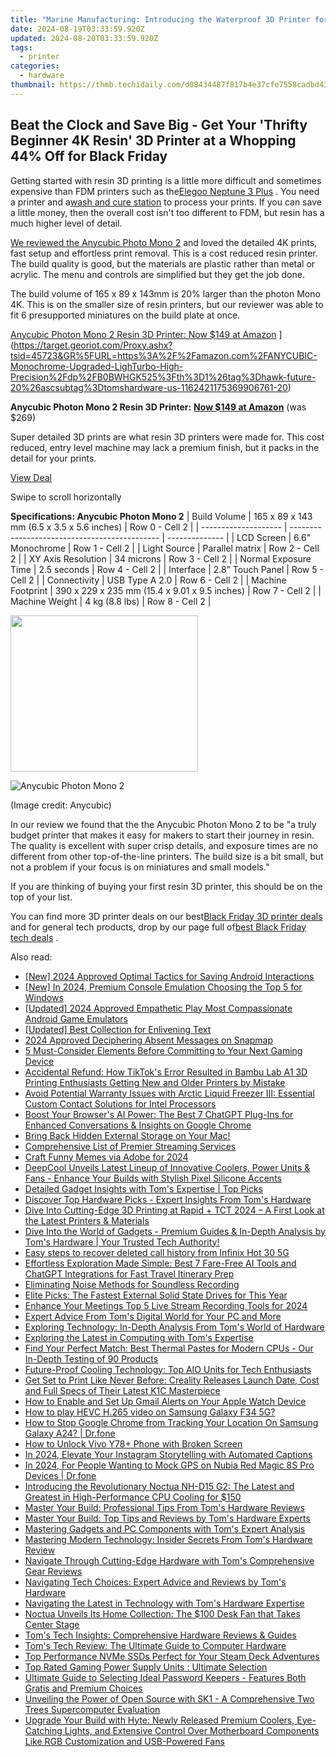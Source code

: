 ```yaml
---
title: "Marine Manufacturing: Introducing the Waterproof 3D Printer for Aquariums and Pools"
date: 2024-08-19T03:33:59.920Z
updated: 2024-08-20T03:33:59.920Z
tags:
  - printer
categories:
  - hardware
thumbnail: https://thmb.techidaily.com/d08434487f817b4e37cfe7558cadbd43386d2a1219d74867c43320f3c0faf48e.jpg
---
```


## Beat the Clock and Save Big - Get Your 'Thrifty Beginner 4K Resin' 3D Printer at a Whopping 44% Off for Black Friday

Getting started with resin 3D printing is a little more difficult and sometimes expensive than FDM printers such as the[Elegoo Neptune 3 Plus](https://www.tomshardware.com/news/print-big-with-this-black-friday-elegoo-neptune-3-plus-deal) . You need a printer and a[wash and cure station](https://www.tomshardware.com/news/black-friday-elegoo-was-and-cure-resin-3d-printing-) to process your prints. If you can save a little money, then the overall cost isn't too different to FDM, but resin has a much higher level of detail.

[We reviewed the Anycubic Photo Mono 2](https://www.tomshardware.com/reviews/anycubic-photon-mono-2) and loved the detailed 4K prints, fast setup and effortless print removal. This is a cost reduced resin printer. The build quality is good, but the materials are plastic rather than metal or acrylic. The menu and controls are simplified but they get the job done.

 The build volume of 165 x 89 x 143mm is 20% larger than the photon Mono 4K. This is on the smaller size of resin printers, but our reviewer was able to fit 6 presupported miniatures on the build plate at once.

[Anycubic Photon Mono 2 Resin 3D Printer: Now $149 at Amazon](https://cdn.mos.cms.futurecdn.net/nehuxGUQdoYFr2A5cvwpiA-200-100.jpg "Anycubic Photon Mono 2 Resin 3D Printer: Now $149 at Amazon") ](https://target.georiot.com/Proxy.ashx?tsid=45723&GR%5FURL=https%3A%2F%2Famazon.com%2FANYCUBIC-Monochrome-Upgraded-LighTurbo-High-Precision%2Fdp%2FB0BWHGK525%3Fth%3D1%26tag%3Dhawk-future-20%26ascsubtag%3Dtomshardware-us-1162421175369906761-20)

**Anycubic Photon Mono 2 Resin 3D Printer:** [**Now $149 at Amazon**](https://target.georiot.com/Proxy.ashx?tsid=45723&GR%5FURL=https%3A%2F%2Famazon.com%2FANYCUBIC-Monochrome-Upgraded-LighTurbo-High-Precision%2Fdp%2FB0BWHGK525%3Ftag%3Dhawk-future-20%26ascsubtag%3Dtomshardware-us-9800121224770786409-20) (was $269)

 Super detailed 3D prints are what resin 3D printers were made for. This cost reduced, entry level machine may lack a premium finish, but it packs in the detail for your prints.

[View Deal](https://target.georiot.com/Proxy.ashx?tsid=45723&GR%5FURL=https%3A%2F%2Famazon.com%2FANYCUBIC-Monochrome-Upgraded-LighTurbo-High-Precision%2Fdp%2FB0BWHGK525%3Fth%3D1%26tag%3Dhawk-future-20%26ascsubtag%3Dtomshardware-us-1162421175369906761-20)

 Swipe to scroll horizontally

**Specifications: Anycubic Photon Mono 2**
| Build Volume         | 165 x 89 x 143 mm (6.5 x 3.5 x 5.6 inches)    | Row 0 - Cell 2 |
| -------------------- | --------------------------------------------- | -------------- |
| LCD Screen           | 6.6" Monochrome                               | Row 1 - Cell 2 |
| Light Source         | Parallel matrix                               | Row 2 - Cell 2 |
| XY Axis Resolution   | 34 microns                                    | Row 3 - Cell 2 |
| Normal Exposure Time | 2.5 seconds                                   | Row 4 - Cell 2 |
| Interface            | 2.8” Touch Panel                              | Row 5 - Cell 2 |
| Connectivity         | USB Type A 2.0                                | Row 6 - Cell 2 |
| Machine Footprint    | 390 x 229 x 235 mm (15.4 x 9.01 x 9.5 inches) | Row 7 - Cell 2 |
| Machine Weight       | 4 kg (8.8 lbs)                                | Row 8 - Cell 2 |

<!-- affiliate ads begin -->
<a href="https://printrendy.pxf.io/c/5597632/1453721/17020" target="_top" id="1453721"><img src="//a.impactradius-go.com/display-ad/17020-1453721" border="0" alt="" width="300" height="250"/></a><img height="0" width="0" src="https://imp.pxf.io/i/5597632/1453721/17020" style="position:absolute;visibility:hidden;" border="0" />
<!-- affiliate ads end -->
![Anycubic Photon Mono 2](https://cdn.mos.cms.futurecdn.net/7gFef2JgyWgGfLnio8cBVc-320-80.png)

 (Image credit: Anycubic)

 In our review we found that the the Anycubic Photon Mono 2 to be "a truly budget printer that makes it easy for makers to start their journey in resin. The quality is excellent with super crisp details, and exposure times are no different from other top-of-the-line printers. The build size is a bit small, but not a problem if your focus is on miniatures and small models."

 If you are thinking of buying your first resin 3D printer, this should be on the top of your list.

 You can find more 3D printer deals on our best[Black Friday 3D printer deals](https://www.tomshardware.com/news/best-3d-printer-deals) and for general tech products, drop by our page full of[best Black Friday tech deals](https://www.tomshardware.com/news/best-deals-on-tech) .


<ins class="adsbygoogle"
     style="display:block"
     data-ad-format="autorelaxed"
     data-ad-client="ca-pub-7571918770474297"
     data-ad-slot="1223367746"></ins>



<ins class="adsbygoogle"
     style="display:block"
     data-ad-client="ca-pub-7571918770474297"
     data-ad-slot="8358498916"
     data-ad-format="auto"
     data-full-width-responsive="true"></ins>

<span class="atpl-alsoreadstyle">Also read:</span>
<div><ul>
<li><a href="https://screen-video-capture.techidaily.com/new-2024-approved-optimal-tactics-for-saving-android-interactions/"><u>[New] 2024 Approved  Optimal Tactics for Saving Android Interactions</u></a></li>
<li><a href="https://screen-recording.techidaily.com/new-in-2024-premium-console-emulation-choosing-the-top-5-for-windows/"><u>[New] In 2024, Premium Console Emulation  Choosing the Top 5 for Windows</u></a></li>
<li><a href="https://on-screen-recording.techidaily.com/updated-2024-approved-empathetic-play-most-compassionate-android-game-emulators/"><u>[Updated] 2024 Approved  Empathetic Play  Most Compassionate Android Game Emulators</u></a></li>
<li><a href="https://extra-tips.techidaily.com/updated-best-collection-for-enlivening-text/"><u>[Updated] Best Collection for Enlivening Text</u></a></li>
<li><a href="https://snapchat-videos.techidaily.com/2024-approved-deciphering-absent-messages-on-snapmap/"><u>2024 Approved  Deciphering Absent Messages on Snapmap</u></a></li>
<li><a href="https://techno-recovery.techidaily.com/5-must-consider-elements-before-committing-to-your-next-gaming-device/"><u>5 Must-Consider Elements Before Committing to Your Next Gaming Device</u></a></li>
<li><a href="https://hardware-tips.techidaily.com/accidental-refund-how-tiktoks-error-resulted-in-bambu-lab-a1-3d-printing-enthusiasts-getting-new-and-older-printers-by-mistake/"><u>Accidental Refund: How TikTok's Error Resulted in Bambu Lab A1 3D Printing Enthusiasts Getting New and Older Printers by Mistake</u></a></li>
<li><a href="https://hardware-tips.techidaily.com/1723175634502-avoid-potential-warranty-issues-with-arctic-liquid-freezer-iii-essential-custom-contact-solutions-for-intel-processors/"><u>Avoid Potential Warranty Issues with Arctic Liquid Freezer III: Essential Custom Contact Solutions for Intel Processors</u></a></li>
<li><a href="https://tech-hub.techidaily.com/boost-your-browsers-ai-power-the-best-7-chatgpt-plug-ins-for-enhanced-conversations-and-insights-on-google-chrome/"><u>Boost Your Browser's AI Power: The Best 7 ChatGPT Plug-Ins for Enhanced Conversations & Insights on Google Chrome</u></a></li>
<li><a href="https://data-wizards.techidaily.com/bring-back-hidden-external-storage-on-your-mac/"><u>Bring Back Hidden External Storage on Your Mac!</u></a></li>
<li><a href="https://extra-information.techidaily.com/comprehensive-list-of-premier-streaming-services/"><u>Comprehensive List of Premier Streaming Services</u></a></li>
<li><a href="https://article-knowledge.techidaily.com/craft-funny-memes-via-adobe-for-2024/"><u>Craft Funny Memes via Adobe for 2024</u></a></li>
<li><a href="https://hardware-tips.techidaily.com/deepcool-unveils-latest-lineup-of-innovative-coolers-power-units-and-fans-enhance-your-builds-with-stylish-pixel-silicone-accents/"><u>DeepCool Unveils Latest Lineup of Innovative Coolers, Power Units & Fans - Enhance Your Builds with Stylish Pixel Silicone Accents</u></a></li>
<li><a href="https://hardware-tips.techidaily.com/detailed-gadget-insights-with-toms-expertise-top-picks/"><u>Detailed Gadget Insights with Tom's Expertise | Top Picks</u></a></li>
<li><a href="https://hardware-tips.techidaily.com/discover-top-hardware-picks-expert-insights-from-toms-hardware/"><u>Discover Top Hardware Picks - Expert Insights From Tom's Hardware</u></a></li>
<li><a href="https://hardware-tips.techidaily.com/dive-into-cutting-edge-3d-printing-at-rapid-plus-tct-2024-a-first-look-at-the-latest-printers-and-materials/"><u>Dive Into Cutting-Edge 3D Printing at Rapid + TCT 2024 – A First Look at the Latest Printers & Materials</u></a></li>
<li><a href="https://hardware-tips.techidaily.com/dive-into-the-world-of-gadgets-premium-guides-and-in-depth-analysis-by-toms-hardware-your-trusted-tech-authority/"><u>Dive Into the World of Gadgets - Premium Guides & In-Depth Analysis by Tom's Hardware | Your Trusted Tech Authority!</u></a></li>
<li><a href="https://phone-solutions.techidaily.com/easy-steps-to-recover-deleted-call-history-from-infinix-hot-30-5g-by-fonelab-android-recover-call-logs/"><u>Easy steps to recover deleted call history from Infinix Hot 30 5G</u></a></li>
<li><a href="https://tech-haven.techidaily.com/effortless-exploration-made-simple-best-7-fare-free-ai-tools-and-chatgpt-integrations-for-fast-travel-itinerary-prep/"><u>Effortless Exploration Made Simple: Best 7 Fare-Free AI Tools and ChatGPT Integrations for Fast Travel Itinerary Prep</u></a></li>
<li><a href="https://screen-activity-recording.techidaily.com/eliminating-noise-methods-for-soundless-recording/"><u>Eliminating Noise  Methods for Soundless Recording</u></a></li>
<li><a href="https://hardware-tips.techidaily.com/elite-picks-the-fastest-external-solid-state-drives-for-this-year/"><u>Elite Picks: The Fastest External Solid State Drives for This Year</u></a></li>
<li><a href="https://screen-sharing-recording.techidaily.com/enhance-your-meetings-top-5-live-stream-recording-tools-for-2024/"><u>Enhance Your Meetings  Top 5 Live Stream Recording Tools for 2024</u></a></li>
<li><a href="https://hardware-tips.techidaily.com/expert-advice-from-toms-digital-world-for-your-pc-and-more/"><u>Expert Advice From Tom's Digital World for Your PC and More</u></a></li>
<li><a href="https://hardware-tips.techidaily.com/exploring-technology-in-depth-analysis-from-toms-world-of-hardware/"><u>Exploring Technology: In-Depth Analysis From Tom's World of Hardware</u></a></li>
<li><a href="https://hardware-tips.techidaily.com/exploring-the-latest-in-computing-with-toms-expertise/"><u>Exploring the Latest in Computing with Tom's Expertise</u></a></li>
<li><a href="https://hardware-tips.techidaily.com/find-your-perfect-match-best-thermal-pastes-for-modern-cpus-our-in-depth-testing-of-90-products/"><u>Find Your Perfect Match: Best Thermal Pastes for Modern CPUs - Our In-Depth Testing of 90 Products</u></a></li>
<li><a href="https://hardware-tips.techidaily.com/future-proof-cooling-technology-top-aio-units-for-tech-enthusiasts/"><u>Future-Proof Cooling Technology: Top AIO Units for Tech Enthusiasts</u></a></li>
<li><a href="https://hardware-tips.techidaily.com/1723125171231-get-set-to-print-like-never-before-creality-releases-launch-date-cost-and-full-specs-of-their-latest-k1c-masterpiece/"><u>Get Set to Print Like Never Before: Creality Releases Launch Date, Cost and Full Specs of Their Latest K1C Masterpiece</u></a></li>
<li><a href="https://technical-tips.techidaily.com/how-to-enable-and-set-up-gmail-alerts-on-your-apple-watch-device/"><u>How to Enable and Set Up Gmail Alerts on Your Apple Watch Device</u></a></li>
<li><a href="https://blog-min.techidaily.com/how-to-play-hevc-h-265-video-on-samsung-galaxy-f34-5g-by-aiseesoft-video-converter-play-hevc-video-on-android/"><u>How to play HEVC H.265 video on Samsung Galaxy F34 5G?</u></a></li>
<li><a href="https://fake-location.techidaily.com/how-to-stop-google-chrome-from-tracking-your-location-on-samsung-galaxy-a24-drfone-by-drfone-virtual-android/"><u>How to Stop Google Chrome from Tracking Your Location On Samsung Galaxy A24? | Dr.fone</u></a></li>
<li><a href="https://android-unlock.techidaily.com/how-to-unlock-vivo-y78plus-phone-with-broken-screen-by-drfone-android/"><u>How to Unlock Vivo Y78+ Phone with Broken Screen</u></a></li>
<li><a href="https://instagram-videos.techidaily.com/in-2024-elevate-your-instagram-storytelling-with-automated-captions/"><u>In 2024, Elevate Your Instagram Storytelling with Automated Captions</u></a></li>
<li><a href="https://android-location.techidaily.com/in-2024-for-people-wanting-to-mock-gps-on-nubia-red-magic-8s-pro-devices-drfone-by-drfone-virtual/"><u>In 2024, For People Wanting to Mock GPS on Nubia Red Magic 8S Pro Devices | Dr.fone</u></a></li>
<li><a href="https://hardware-tips.techidaily.com/introducing-the-revolutionary-noctua-nh-d15-g2-the-latest-and-greatest-in-high-performance-cpu-cooling-for-150/"><u>Introducing the Revolutionary Noctua NH-D15 G2: The Latest and Greatest in High-Performance CPU Cooling for $150</u></a></li>
<li><a href="https://hardware-tips.techidaily.com/master-your-build-professional-tips-from-toms-hardware-reviews/"><u>Master Your Build: Professional Tips From Tom's Hardware Reviews</u></a></li>
<li><a href="https://hardware-tips.techidaily.com/master-your-build-top-tips-and-reviews-by-toms-hardware-experts/"><u>Master Your Build: Top Tips and Reviews by Tom's Hardware Experts</u></a></li>
<li><a href="https://hardware-tips.techidaily.com/mastering-gadgets-and-pc-components-with-toms-expert-analysis/"><u>Mastering Gadgets and PC Components with Tom's Expert Analysis</u></a></li>
<li><a href="https://hardware-tips.techidaily.com/mastering-modern-technology-insider-secrets-from-toms-hardware-review/"><u>Mastering Modern Technology: Insider Secrets From Tom's Hardware Review</u></a></li>
<li><a href="https://hardware-tips.techidaily.com/navigate-through-cutting-edge-hardware-with-toms-comprehensive-gear-reviews/"><u>Navigate Through Cutting-Edge Hardware with Tom's Comprehensive Gear Reviews</u></a></li>
<li><a href="https://hardware-tips.techidaily.com/navigating-tech-choices-expert-advice-and-reviews-by-toms-hardware/"><u>Navigating Tech Choices: Expert Advice and Reviews by Tom's Hardware</u></a></li>
<li><a href="https://hardware-tips.techidaily.com/navigating-the-latest-in-technology-with-toms-hardware-expertise/"><u>Navigating the Latest in Technology with Tom's Hardware Expertise</u></a></li>
<li><a href="https://hardware-tips.techidaily.com/noctua-unveils-its-home-collection-the-100-desk-fan-that-takes-center-stage/"><u>Noctua Unveils Its Home Collection: The $100 Desk Fan that Takes Center Stage</u></a></li>
<li><a href="https://hardware-tips.techidaily.com/toms-tech-insights-comprehensive-hardware-reviews-and-guides/"><u>Tom's Tech Insights: Comprehensive Hardware Reviews & Guides</u></a></li>
<li><a href="https://hardware-tips.techidaily.com/toms-tech-review-the-ultimate-guide-to-computer-hardware/"><u>Tom's Tech Review: The Ultimate Guide to Computer Hardware</u></a></li>
<li><a href="https://hardware-tips.techidaily.com/top-performance-nvme-ssds-perfect-for-your-steam-deck-adventures/"><u>Top Performance NVMe SSDs Perfect for Your Steam Deck Adventures</u></a></li>
<li><a href="https://hardware-tips.techidaily.com/top-rated-gaming-power-supply-units-ultimate-selection/"><u>Top Rated Gaming Power Supply Units : Ultimate Selection</u></a></li>
<li><a href="https://hardware-tips.techidaily.com/ultimate-guide-to-selecting-ideal-password-keepers-features-both-gratis-and-premium-choices/"><u>Ultimate Guide to Selecting Ideal Password Keepers - Features Both Gratis and Premium Choices</u></a></li>
<li><a href="https://hardware-tips.techidaily.com/unveiling-the-power-of-open-source-with-sk1-a-comprehensive-two-trees-supercomputer-evaluation/"><u>Unveiling the Power of Open Source with SK1 - A Comprehensive Two Trees Supercomputer Evaluation</u></a></li>
<li><a href="https://hardware-tips.techidaily.com/upgrade-your-build-with-hyte-newly-released-premium-coolers-eye-catching-lights-and-extensive-control-over-motherboard-components-like-rgb-customization-and13/"><u>Upgrade Your Build with Hyte: Newly Released Premium Coolers, Eye-Catching Lights, and Extensive Control Over Motherboard Components Like RGB Customization and USB-Powered Fans</u></a></li>
</ul></div>
